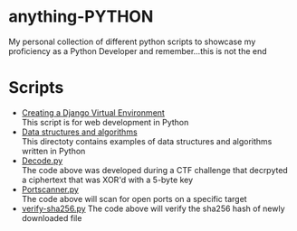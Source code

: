 # anything-PYTHON
My personal collection of different python scripts to showcase my proficiency as a Python Developer and remember...this is not the end

# Scripts
- [Creating a Django Virtual Environment](https://github.com/p-cap/Django-vitual-environment.git)  
  This script is for web development in Python
- [Data structures and algorithms](https://github.com/p-cap/anything-PYTHON/tree/main/algorithms-data-structures)   
  This directoty contains examples of data structures and algorithms written in Python
- [Decode.py](https://github.com/p-cap/anything-PYTHON/tree/main/CTF)     
  The code above was developed during a CTF challenge that decrpyted a ciphertext that was XOR'd with a 5-byte key
- [Portscanner.py](https://github.com/p-cap/anything-PYTHON/blob/main/portscanner.py)   
  The code above will scan for open ports on a specific target
- [verify-sha256.py](https://github.com/p-cap/anything-PYTHON/blob/main/verify-sha256.py)
  The code above will verify the sha256 hash of newly downloaded file
